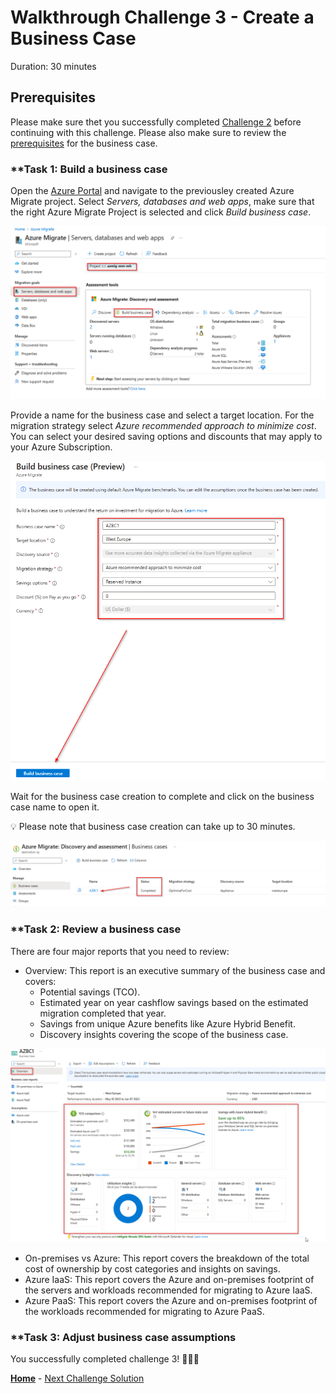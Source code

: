 # Walkthrough Challenge 3 - Create a Business Case

Duration: 30 minutes

## Prerequisites

Please make sure thet you successfully completed [Challenge 2](../challenge-2/solution.md) before continuing with this challenge.
Please also make sure to review the [prerequisites](https://learn.microsoft.com/en-us/azure/migrate/how-to-build-a-business-case#prerequisites) for the business case.

### **Task 1: Build a business case 

Open the [Azure Portal](https://portal.azure.com) and navigate to the previousley created Azure Migrate project. Select *Servers, databases and web apps*, make sure that the right Azure Migrate Project is selected and click *Build business case*.

![image](./img/bc1.png)

Provide a name for the business case and select a target location. For the migration strategy select *Azure recommended approach to minimize cost*. You can select your desired saving options and discounts that may apply to your Azure Subscription.

![image](./img/bc2.png)

Wait for the business case creation to complete and click on the business case name to open it.

💡 Please note that business case creation can take up to 30 minutes.

![image](./img/bc3.png)


### **Task 2: Review a business case 

There are four major reports that you need to review:

- Overview: This report is an executive summary of the business case and covers:
  + Potential savings (TCO).
  + Estimated year on year cashflow savings based on the estimated migration completed that year.
  + Savings from unique Azure benefits like Azure Hybrid Benefit.
  + Discovery insights covering the scope of the business case.

![image](./img/bc4.png)


- On-premises vs Azure: This report covers the breakdown of the total cost of ownership by cost categories and insights on savings.
- Azure IaaS: This report covers the Azure and on-premises footprint of the servers and workloads recommended for migrating to Azure IaaS.
- Azure PaaS: This report covers the Azure and on-premises footprint of the workloads recommended for migrating to Azure PaaS.




### **Task 3: Adjust business case assumptions

You successfully completed challenge 3! 🚀🚀🚀


 **[Home](../../Readme.md)** - [Next Challenge Solution](../challenge-4/solution.md)
